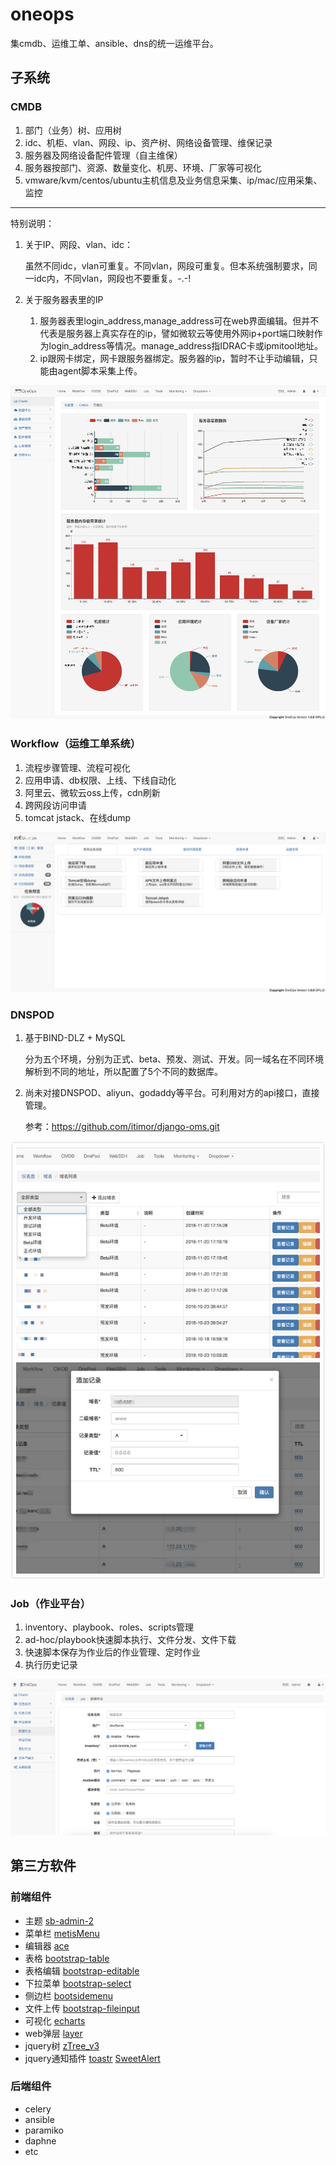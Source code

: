 # oneops
集cmdb、运维工单、ansible、dns的统一运维平台。

## 子系统
### CMDB
1. 部门（业务）树、应用树
2. idc、机柜、vlan、网段、ip、资产树、网络设备管理、维保记录
3. 服务器及网络设备配件管理（自主维保）
4. 服务器按部门、资源、数量变化、机房、环境、厂家等可视化
5. vmware/kvm/centos/ubuntu主机信息及业务信息采集、ip/mac/应用采集、监控

---
特别说明：

1. 关于IP、网段、vlan、idc：

	虽然不同idc，vlan可重复。不同vlan，网段可重复。但本系统强制要求，同一idc内，不同vlan，网段也不要重复。-.-!

2. 关于服务器表里的IP
	1. 服务器表里login_address,manage_address可在web界面编辑。但并不代表是服务器上真实存在的ip，譬如微软云等使用外网ip+port端口映射作为login_address等情况。manage_address指IDRAC卡或ipmitool地址。
	2. ip跟网卡绑定，网卡跟服务器绑定。服务器的ip，暂时不让手动编辑，只能由agent脚本采集上传。

![cmdb.png](docs/images/cmdb.png)

### Workflow（运维工单系统）
1. 流程步骤管理、流程可视化 
2. 应用申请、db权限、上线、下线自动化 
3. 阿里云、微软云oss上传，cdn刷新 
4. 跨网段访问申请 
5. tomcat jstack、在线dump

![workflow.png](docs/images/workflow.png)

### DNSPOD
1. 基于BIND-DLZ + MySQL
	
	分为五个环境，分别为正式、beta、预发、测试、开发。同一域名在不同环境解析到不同的地址，所以配置了5个不同的数据库。
2. 尚未对接DNSPOD、aliyun、godaddy等平台。可利用对方的api接口，直接管理。
	
	参考：https://github.com/itimor/django-oms.git

![dns.jpg](docs/images/dns.jpg)

### Job（作业平台）
1. inventory、playbook、roles、scripts管理 
2. ad-hoc/playbook快速脚本执行、文件分发、文件下载
3. 快速脚本保存为作业后的作业管理、定时作业
4. 执行历史记录

![job.png](docs/images/job.png)

## 第三方软件
### 前端组件
- 主题 [sb-admin-2](https://github.com/BlackrockDigital/startbootstrap-sb-admin-2)
- 菜单栏 [metisMenu](https://github.com/onokumus/metismenu)
- 编辑器 [ace](https://github.com/ajaxorg/ace)
- 表格  [bootstrap-table](https://github.com/wenzhixin/bootstrap-table)
- 表格编辑  [bootstrap-editable](https://github.com/vitalets/x-editable)
- 下拉菜单 [bootstrap-select](https://github.com/snapappointments/bootstrap-select)
- 侧边栏 [bootsidemenu]()
- 文件上传 [bootstrap-fileinput]()
- 可视化 [echarts](https://www.echartsjs.com)
- web弹层 [layer](layer.layui.com/)
- jquery树 [zTree_v3]()
- jquery通知插件 [toastr](https://github.com/CodeSeven/toastr) [SweetAlert](https://sweetalert.bootcss.com/)

### 后端组件
- celery
- ansible
- paramiko
- daphne
- etc

